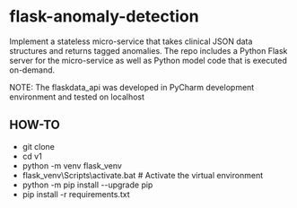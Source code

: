 # flask-anomaly-detection
Implement a stateless micro-service that takes clinical JSON data structures
and  returns tagged anomalies.
The repo includes a Python Flask server for the micro-service as well as
Python model code that is executed on-demand.


NOTE: The flaskdata_api was developed in PyCharm development environment and tested on localhost

## HOW-TO
- git clone
- cd v1
- python -m venv flask_venv
- flask_venv\Scripts\activate.bat  # Activate the virtual environment
- python -m pip install --upgrade pip
- pip install -r requirements.txt
